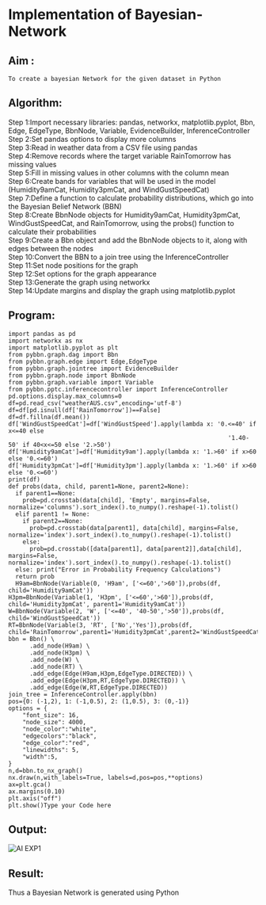 # Implementation of Bayesian-Network

## Aim :
    To create a bayesian Network for the given dataset in Python
## Algorithm:
Step 1:Import necessary libraries: pandas, networkx, matplotlib.pyplot, Bbn, Edge, EdgeType, BbnNode, Variable, EvidenceBuilder, InferenceController<br/>
Step 2:Set pandas options to display more columns<br/>
Step 3:Read in weather data from a CSV file using pandas<br/>
Step 4:Remove records where the target variable RainTomorrow has missing values<br/>
Step 5:Fill in missing values in other columns with the column mean<br/>
Step 6:Create bands for variables that will be used in the model (Humidity9amCat, Humidity3pmCat, and WindGustSpeedCat)<br/>
Step 7:Define a function to calculate probability distributions, which go into the Bayesian Belief Network (BBN)<br/>
Step 8:Create BbnNode objects for Humidity9amCat, Humidity3pmCat, WindGustSpeedCat, and RainTomorrow, using the probs() function to calculate their probabilities<br/>
Step 9:Create a Bbn object and add the BbnNode objects to it, along with edges between the nodes<br/>
Step 10:Convert the BBN to a join tree using the InferenceController<br/>
Step 11:Set node positions for the graph<br/>
Step 12:Set options for the graph appearance<br/>
Step 13:Generate the graph using networkx<br/>
Step 14:Update margins and display the graph using matplotlib.pyplot<br/>

## Program:
``` 
import pandas as pd
import networkx as nx
import matplotlib.pyplot as plt
from pybbn.graph.dag import Bbn
from pybbn.graph.edge import Edge,EdgeType
from pybbn.graph.jointree import EvidenceBuilder
from pybbn.graph.node import BbnNode
from pybbn.graph.variable import Variable
from pybbn.pptc.inferencecontroller import InferenceController
pd.options.display.max_columns=0
df=pd.read_csv("weatherAUS.csv",encoding='utf-8')
df=df[pd.isnull(df['RainTomorrow'])==False]
df=df.fillna(df.mean())
df['WindGustSpeedCat']=df['WindGustSpeed'].apply(lambda x: '0.<=40' if x<=40 else
                                                              '1.40-50' if 40<x<=50 else '2.>50')
df['Humidity9amCat']=df['Humidity9am'].apply(lambda x: '1.>60' if x>60 else '0.<=60')
df['Humidity3pmCat']=df['Humidity3pm'].apply(lambda x: '1.>60' if x>60 else '0.<=60')
print(df)
def probs(data, child, parent1=None, parent2=None):
  if parent1==None:
    prob=pd.crosstab(data[child], 'Empty', margins=False, normalize='columns').sort_index().to_numpy().reshape(-1).tolist()
  elif parent1 != None:
    if parent2==None:
      prob=pd.crosstab(data[parent1], data[child], margins=False, normalize='index').sort_index().to_numpy().reshape(-1).tolist()
    else:
      prob=pd.crosstab([data[parent1], data[parent2]],data[child], margins=False, normalize='index').sort_index().to_numpy().reshape(-1).tolist()
  else: print("Error in Probability Frequency Calculations")
  return prob
  H9am=BbnNode(Variable(0, 'H9am', ['<=60','>60']),probs(df, child='Humidity9amCat'))
H3pm=BbnNode(Variable(1, 'H3pm', ['<=60','>60']),probs(df, child='Humidity3pmCat', parent1='Humidity9amCat'))
W=BbnNode(Variable(2, 'W', ['<=40', '40-50','>50']),probs(df, child='WindGustSpeedCat'))
RT=BbnNode(Variable(3, 'RT', ['No','Yes']),probs(df, child='RainTomorrow',parent1='Humidity3pmCat',parent2='WindGustSpeedCat'))
bbn = Bbn() \
      .add_node(H9am) \
      .add_node(H3pm) \
      .add_node(W) \
      .add_node(RT) \
      .add_edge(Edge(H9am,H3pm,EdgeType.DIRECTED)) \
      .add_edge(Edge(H3pm,RT,EdgeType.DIRECTED)) \
      .add_edge(Edge(W,RT,EdgeType.DIRECTED)) 
join_tree = InferenceController.apply(bbn)
pos={0: (-1,2), 1: (-1,0.5), 2: (1,0.5), 3: (0,-1)}
options = {
    "font_size": 16,
    "node_size": 4000,
    "node_color":"white",
    "edgecolors":"black",
    "edge_color":"red",
    "linewidths": 5,
    "width":5,
}
n,d=bbn.to_nx_graph()
nx.draw(n,with_labels=True, labels=d,pos=pos,**options)
ax=plt.gca()
ax.margins(0.10)
plt.axis("off")
plt.show()Type your Code here
```
## Output:
![AI EXP1](https://github.com/syedmokthiyar/Bayesian-Network/assets/118787294/8e978206-2e44-47f1-b819-5d4559f1d0f1)

## Result:
   Thus a Bayesian Network is generated using Python
